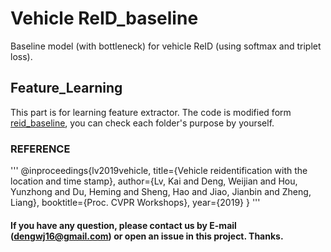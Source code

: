 # Vehicle ReID_baseline
Baseline model (with bottleneck) for vehicle ReID (using softmax and triplet loss).

## Feature_Learning
This part is for learning feature extractor. The code is modified form [reid_baseline](https://github.com/L1aoXingyu/reid_baseline), you can check each folder's purpose by yourself.

### REFERENCE
'''
@inproceedings{lv2019vehicle,
  title={Vehicle reidentification with the location and time stamp},
  author={Lv, Kai and Deng, Weijian and Hou, Yunzhong and Du, Heming and Sheng, Hao and Jiao, Jianbin and Zheng, Liang},
  booktitle={Proc. CVPR Workshops},
  year={2019}
}
'''
#### If you have any question, please contact us by E-mail (dengwj16@gmail.com) or open an issue in this project. Thanks.
